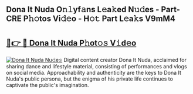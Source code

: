 ## Dona It Nuda O𝚗𝚕yf𝚊ns L𝚎a𝚔ed N𝚞𝚍es - Part-CRE P𝚑𝚘tos Vi𝚍𝚎o - H𝚘𝚝 Part L𝚎a𝚔s V9mM4

# <h2><a href="http://kfa8d6u.oniu.top/?m=Dona+It+Nuda">🔗👉 🔴 Dona It Nuda P𝚑ot𝚘𝚜 V𝚒d𝚎o</a></h2>

[![Dona It Nuda Nu𝚍e𝚜](https://i.imgur.com/0qMVB7G.gif)](http://kfa8d6u.oniu.top/?m=Dona+It+Nuda)
Digital content creator Dona It Nuda, acclaimed for sharing dance and lifestyle material, consisting of performances and vlogs on social media. Approachability and authenticity are the keys to Dona It Nuda's public persona, but the enigma of his private life continues to captivate the public's imagination.  
